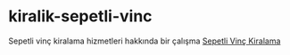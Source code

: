 # kiralik-sepetli-vinc
Sepetli vinç kiralama hizmetleri hakkında bir çalışma 
<a href="http://sepetlivinckirala.com">Sepetli Vinç Kiralama</a>
